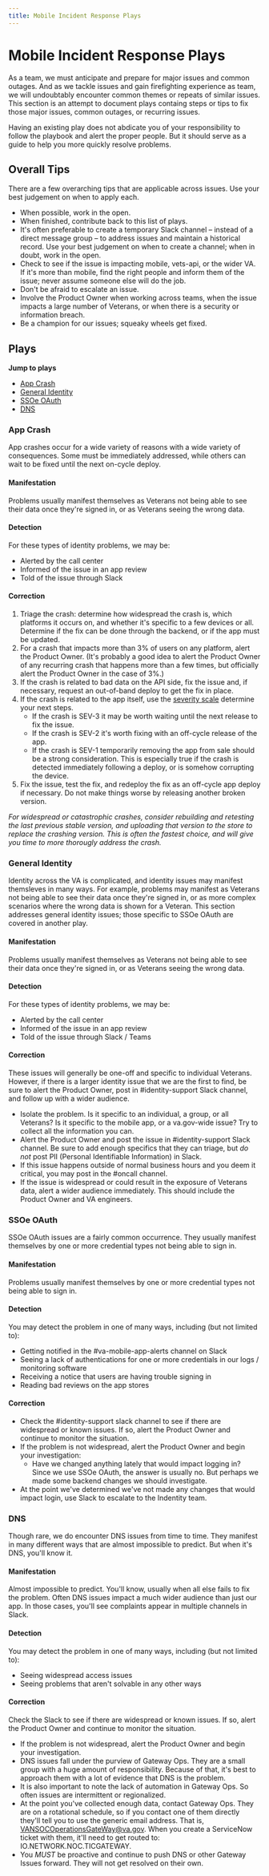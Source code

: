 ```yaml
---
title: Mobile Incident Response Plays
---
```


# Mobile Incident Response Plays

As a team, we must anticipate and prepare for major issues and common outages. And as we tackle issues and gain firefighting experience as team, we will undoubtably encounter common themes or repeats of similar issues. This section is an attempt to document plays containg steps or tips to fix those major issues, common outages, or recurring issues.

Having an existing play does not abdicate you of your responsibility to follow the playbook and alert the proper people. But it should serve as a guide to help you more quickly resolve problems.

## Overall Tips

There are a few overarching tips that are applicable across issues. Use your best judgement on when to apply each.

- When possible, work in the open.
- When finished, contribute back to this list of plays.
- It's often preferable to create a temporary Slack channel – instead of a direct message group – to address issues and maintain a historical record. Use your best judgement on when to create a channel; when in doubt, work in the open.
- Check to see if the issue is impacting mobile, vets-api, or the wider VA. If it's more than mobile, find the right people and inform them of the issue; never assume someone else will do the job.
- Don't be afraid to escalate an issue.
- Involve the Product Owner when working across teams, when the issue impacts a large number of Veterans, or when there is a security or information breach.
- Be a champion for our issues; squeaky wheels get fixed.

## Plays

**Jump to plays**

- [App Crash](#app-crash)
- [General Identity](#general-identity)
- [SSOe OAuth](#ssoe-oauth)
- [DNS](#dns)

### App Crash

App crashes occur for a wide variety of reasons with a wide variety of consequences. Some must be immediately addressed, while others can wait to be fixed until the next on-cycle deploy.

#### Manifestation 

Problems usually manifest themselves as Veterans not being able to see their data once they're signed in, or as Veterans seeing the wrong data.

#### Detection

For these types of identity problems, we may be:

- Alerted by the call center
- Informed of the issue in an app review
- Told of the issue through Slack

#### Correction

1. Triage the crash: determine how widespread the crash is, which platforms it occurs on, and whether it's specific to a few devices or all. Determine if the fix can be done through the backend, or if the app must be updated.
2. For a crash that impacts more than 3% of users on any platform, alert the Product Owner. (It's probably a good idea to alert the Product Owner of any recurring crash that happens more than a few times, but officially alert the Product Owner in the case of 3%.)
3. If the crash is related to bad data on the API side, fix the issue and, if necessary, request an out-of-band deploy to get the fix in place.
4. If the crash is related to the app itself, use the [severity scale](https://department-of-veterans-affairs.github.io/va-mobile-app/docs/QA/QualityAssuranceProcess/#issue-severity) determine your next steps.
    - If the crash is SEV-3 it may be worth waiting until the next release to fix the issue.
    - If the crash is SEV-2 it's worth fixing with an off-cycle release of the app.
    - If the crash is SEV-1 temporarily removing the app from sale should be a strong consideration. This is especially true if the crash is detected immediately following a deploy, or is somehow corrupting the device.
5. Fix the issue, test the fix, and redeploy the fix as an off-cycle app deploy if necessary. Do not make things worse by releasing another broken version.

_For widespread or catastrophic crashes, consider rebuilding and retesting the last previous stable version, and uploading that version to the store to replace the crashing version. This is often the fastest choice, and will give you time to more thorougly address the crash._

### General Identity

Identity across the VA is complicated, and identity issues may manifest themsleves in many ways. For example, problems may manifest as Veterans not being able to see their data once they're signed in, or as more complex scenarios where the wrong data is shown for a Veteran. This section addresses general identity issues; those specific to SSOe OAuth are covered in another play.

#### Manifestation

Problems usually manifest themselves as Veterans not being able to see their data once they're signed in, or as Veterans seeing the wrong data.

#### Detection

For these types of identity problems, we may be:

- Alerted by the call center
- Informed of the issue in an app review
- Told of the issue through Slack / Teams

#### Correction

These issues will generally be one-off and specific to individual Veterans. However, if there is a larger identity issue that we are the first to find, be sure to alert the Product Owner, post in #identity-support Slack channel, and follow up with a wider audience.

- Isolate the problem. Is it specific to an individual, a group, or all Veterans? Is it specific to the mobile app, or a va.gov-wide issue? Try to collect all the information you can.
- Alert the Product Owner and post the issue in #identity-support Slack channel. Be sure to add enough specifics that they can triage, but _do not_ post PII (Personal Identifiable Information) in Slack.
- If this issue happens outside of normal business hours and you deem it critical, you may post in the #oncall channel.
- If the issue is widespread or could result in the exposure of Veterans data, alert a wider audience immediately.  This should include the Product Owner and VA engineers.

### SSOe OAuth

SSOe OAuth issues are a fairly common occurrence. They usually manifest themselves by one or more credential types not being able to sign in.

#### Manifestation

 Problems usually manifest themselves by one or more credential types not being able to sign in.

#### Detection

You may detect the problem in one of many ways, including (but not limited to):

- Getting notified in the #va-mobile-app-alerts channel on Slack
- Seeing a lack of authentications for one or more credentials in our logs / monitoring software
- Receiving a notice that users are having trouble signing in
- Reading bad reviews on the app stores

#### Correction

- Check the #identity-support slack channel to see if there are widespread or known issues. If so, alert the Product Owner and continue to monitor the situation.
- If the problem is not widespread, alert the Product Owner and begin your investigation:
    - Have we changed anything lately that would impact logging in? Since we use SSOe OAuth, the answer is usually no. But perhaps we made some backend changes we should investigate.
- At the point we've determined we've not made any changes that would impact login, use Slack to escalate to the Indentity team.






 

### DNS

Though rare, we do encounter DNS issues from time to time. They manifest in many different ways that are almost impossible to 
predict. But when it's DNS, you'll know it.

#### Manifestation

Almost impossible to predict. You'll know, usually when all else fails to fix the problem. Often DNS issues impact a much wider audience than just our app. In those cases, you'll see complaints appear in multiple channels in Slack.

#### Detection

You may detect the problem in one of many ways, including (but not limited to):

- Seeing widespread access issues
- Seeing problems that aren't solvable in any other ways

#### Correction

Check the Slack to see if there are widespread or known issues. If so, alert the Product Owner and continue to monitor the situation.

- If the problem is not widespread, alert the Product Owner and begin your investigation.
- DNS issues fall under the purview of Gateway Ops. They are a small group with a huge amount of responsibility. Because of that, it's best to approach them with a lot of evidence that DNS is the problem. 
- It is also important to note the lack of automation in Gateway Ops. So often issues are intermittent or regionalized.
- At the point you've collected enough data, contact Gateway Ops. They are on a rotational schedule, so if you contact one of them directly they'll tell you to use the generic email address. That is, VANSOCOperationsGateWay@va.gov. When you create a ServiceNow ticket with them, it'll need to get routed to: IO.NETWORK.NOC.TICGATEWAY.
- You _MUST_ be proactive and continue to push DNS or other Gateway Issues forward. They will not get resolved on their own.
